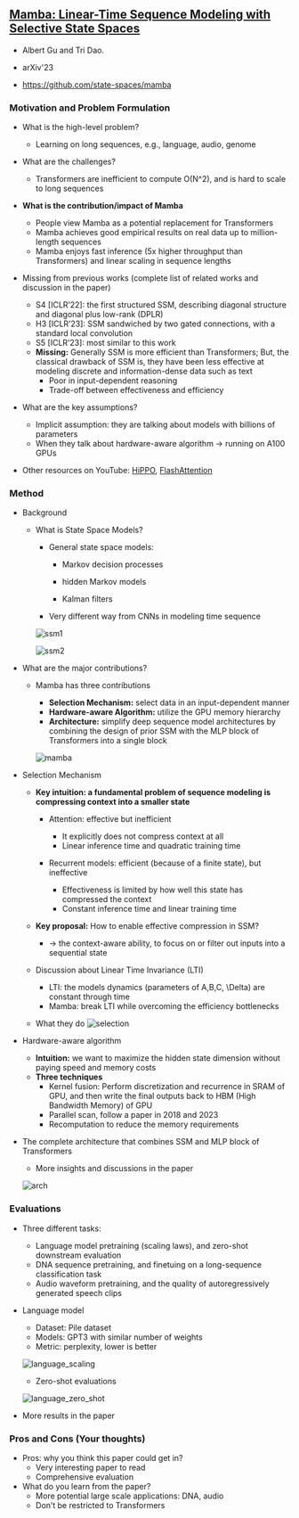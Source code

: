 ## [Mamba: Linear-Time Sequence Modeling with Selective State Spaces](https://arxiv.org/abs/2312.00752)

* Albert Gu and Tri Dao. 

* arXiv'23

* https://github.com/state-spaces/mamba

### Motivation and Problem Formulation

* What is the high-level problem?
  * Learning on long sequences, e.g., language, audio, genome

* What are the challenges?
  * Transformers are inefficient to compute O(N^2), and is hard to scale to long sequences

* **What is the contribution/impact of Mamba**
  * People view Mamba as a potential replacement for Transformers
  * Mamba achieves good empirical results on real data up to million-length sequences
  * Mamba enjoys fast inference (5x higher throughput than Transformers) and linear scaling in sequence lengths

* Missing from previous works (complete list of related works and discussion in the paper)
  * S4 [ICLR’22]: the first structured SSM, describing diagonal structure and diagonal plus low-rank (DPLR)
  * H3 [ICLR’23]: SSM sandwiched by two gated connections, with a standard local convolution
  * S5 [ICLR’23]: most similar to this work
  * **Missing:** Generally SSM is more efficient than Transformers; But, the classical drawback of SSM is, they have been less effective at modeling discrete and information-dense data such as text
    * Poor in input-dependent reasoning
    * Trade-off between effectiveness and efficiency

* What are the key assumptions?
  * Implicit assumption: they are talking about models with billions of parameters
  * When they talk about hardware-aware algorithm -> running on A100 GPUs

* Other resources on YouTube: [HiPPO](https://www.youtube.com/watch?v=EvQ3ncuriCM), [FlashAttention](https://www.youtube.com/watch?v=gMOAud7hZg4&t=1803s)

### Method

* Background

  * What is State Space Models?

    * General state space models:
      * Markov decision processes

      * hidden Markov models

      * Kalman filters

    * Very different way from CNNs in modeling time sequence


    ![ssm1](./ssm1.png)

    ![ssm2](./ssm2.png)

* What are the major contributions?

  * Mamba has three contributions

    * **Selection Mechanism:** select data in an input-dependent manner
    * **Hardware-aware Algorithm:** utilize the GPU memory hierarchy
    * **Architecture:** simplify deep sequence model architectures by combining the design of prior SSM with the MLP block of Transformers into a single block

    ![mamba](./mamba.png)

* Selection Mechanism

  * **Key intuition: a fundamental problem of sequence modeling is compressing context into a smaller state**
    * Attention: effective but inefficient
      * It explicitly does not compress context at all
      * Linear inference time and quadratic training time

    * Recurrent models: efficient (because of a finite state), but ineffective
      * Effectiveness is limited by how well this state has compressed the context
      * Constant inference time and linear training time

  * **Key proposal:** How to enable effective compression in SSM?
    * -> the context-aware ability, to focus on or filter out inputs into a sequential state

  * Discussion about Linear Time Invariance (LTI)
    * LTI: the models dynamics (parameters of A,B,C, \Delta) are constant through time
    * Mamba: break LTI while overcoming the efficiency bottlenecks

  * What they do
    ![selection](./selection.png)

* Hardware-aware algorithm

  * **Intuition:** we want to maximize the hidden state dimension without paying speed and memory costs
  * **Three techniques**
    * Kernel fusion: Perform discretization and recurrence in SRAM of GPU, and then write the final outputs back to HBM (High Bandwidth Memory) of GPU
    * Parallel scan, follow a paper in 2018 and 2023
    * Recomputation to reduce the memory requirements

* The complete architecture that combines SSM and MLP block of Transformers

  * More insights and discussions in the paper

  ![arch](./arch.png)

### Evaluations

* Three different tasks: 

  * Language model pretraining (scaling laws), and zero-shot downstream evaluation
  * DNA sequence pretraining, and finetuing on a long-sequence classification task
  * Audio waveform pretraining, and the quality of autoregressively generated speech clips

* Language model

  * Dataset: Pile dataset
  * Models: GPT3 with similar number of weights
  * Metric: perplexity, lower is better

  ![language_scaling](./language_scaling.png)

  * Zero-shot evaluations

  ![language_zero_shot](./language_zero_shot.png)

* More results in the paper

### Pros and Cons (Your thoughts)

* Pros: why you think this paper could get in?
  * Very interesting paper to read
  * Comprehensive evaluation
* What do you learn from the paper?
  * More potential large scale applications: DNA, audio
  * Don’t be restricted to Transformers